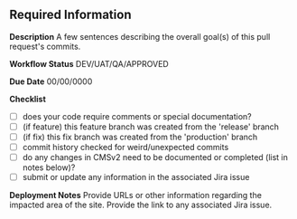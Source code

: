 ## Required Information ##
**Description**
A few sentences describing the overall goal(s) of this pull request's commits.

**Workflow Status**
DEV/UAT/QA/APPROVED

**Due Date**
00/00/0000

**Checklist**
- [ ] does your code require comments or special documentation?
- [ ] (if feature) this feature branch was created from the 'release' branch
- [ ] (if fix) this fix branch was created from the 'production' branch
- [ ] commit history checked for weird/unexpected commits
- [ ] do any changes in CMSv2 need to be documented or completed (list in notes below)?
- [ ] submit or update any information in the associated Jira issue

**Deployment Notes**
Provide URLs or other information regarding the impacted area of the site. Provide the
link to any associated Jira issue.
